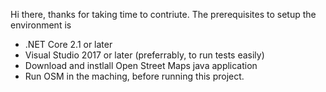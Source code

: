 Hi there, thanks for taking time to contriute. The prerequisites to setup the environment is 
* .NET Core 2.1 or later
* Visual Studio 2017 or later (preferrably, to run tests easily)
* Download and instlall Open Street Maps java application
* Run OSM in the maching, before running this project.
